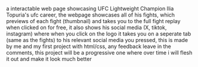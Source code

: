 a interactable web page showcasing UFC Lightweight Champion Ilia Topuria's ufc career, the webpage showcases all of his fights, which previews of each fight (thumbnail) and takes you to the full fight
replay when clicked on for free, it also shows his social media (X, tiktok, instagram) where when you click on the logo it takes you on a seperate tab (same as the fights) to his relevant
social media you pressed, this is made by me and my first project with html/css, any feedback leave in the comments, this project will be a progressive one where over time i will flesh it out
and make it look much better

